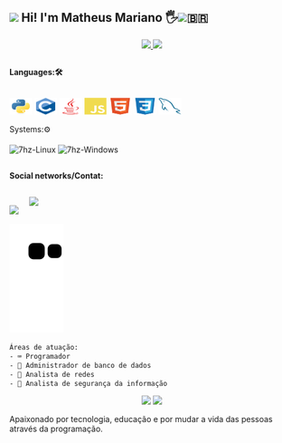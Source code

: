 ## <img src="https://raw.githubusercontent.com/alexnaiman/alexnaiman/master/resources/welcomeglitch.gif" width="50px" /> Hi! I'm Matheus Mariano 🖐️<img src="https://emojis.slackmojis.com/emojis/images/1531849430/4246/blob-sunglasses.gif?1531849430" width="30"/>🇧🇷

<div align="center">
  <a href="https://github.com/7h3uz">
  <img width="54%em" src="https://github-readme-stats.vercel.app/api?username=7h3uz&show_icons=true&theme=radical&include_all_commits=true&count_private=true"/>
  <img width="45%em" src="https://github-readme-stats.vercel.app/api/top-langs/?username=7h3uz&layout=compact&theme=tokyonight" most languages"/>
  </a>
</div>

  ##
  **Languages:🛠**
<div style="display: inline_block"><br>
  <img align="center" alt="7hz-Python" height="30" width="40" src="https://raw.githubusercontent.com/devicons/devicon/master/icons/python/python-original.svg">
  <img align="center" alt="7hz-C" height="30" width="40" src="https://raw.githubusercontent.com/devicons/devicon/master/icons/c/c-original.svg">
  <img align="center" alt="7hz-Jv" height="30" width="40" src="https://raw.githubusercontent.com/devicons/devicon/master/icons/java/java-plain.svg">
  <img align="center" alt="7hz-Js" height="30" width="40" src="https://raw.githubusercontent.com/devicons/devicon/master/icons/javascript/javascript-plain.svg">
  <img align="center" alt="7hz-HTML" height="30" width="40" src="https://raw.githubusercontent.com/devicons/devicon/master/icons/html5/html5-original.svg">
  <img align="center" alt="7hz-CSS" height="30" width="40" src="https://raw.githubusercontent.com/devicons/devicon/master/icons/css3/css3-original.svg">
  <img align="center" alt="7hz-SQL" height="30" width="40" src="https://raw.githubusercontent.com/devicons/devicon/master/icons/mysql/mysql-original.svg">
  <br>
  <br>
  Systems:⚙️<br>
  <br>
  <img align="center" alt="7hz-Linux" height="25" width="70" src="https://img.shields.io/badge/-Linux-05122A?style=flat&logo=linux&logoColor=white">
  <img align="center" alt="7hz-Windows" height="25" width="90" src="https://img.shields.io/badge/-Windows-05122A?style=flat&logo=Windows&logoColor=white">
</div>

  ##
  **Social networks/Contat:**
<div> 
  <a href="https://www.instagram.com/7h3us_" target="_blank"><img src="https://img.shields.io/badge/-Instagram-%23E4405F?style=for-the-badge&logo=instagram&logoColor=white" target="_blank"></a>
  <a href = "mailto:contatomatheus7h3uz@gmail.com"><img src="https://raw.githubusercontent.com/alexnaiman/alexnaiman/master/resources/gmail.png" height="35px" style="margin: 15px;" /></a>
 
  ![Snake animation](https://github.com/7h3uz/7h3uz/blob/output/github-contribution-grid-snake.svg)
  
    Áreas de atuação: 
    - ⌨️ Programador
    - 📂 Administrador de banco de dados
    - 🔌 Analista de redes
    - 🔐 Analista de segurança da informação
 
</div>
  <p align="center">
  <img height="180em" src="https://github-readme-streak-stats.herokuapp.com/?user=7h3uz" />
  <img height="180em" src="https://user-images.githubusercontent.com/22433243/121538215-faa36d80-c9da-11eb-9dce-0def2d07ff62.gif" />
  </p>  
<div> 
Apaixonado por tecnologia, educação e por mudar a vida das pessoas através da programação.
</div>
